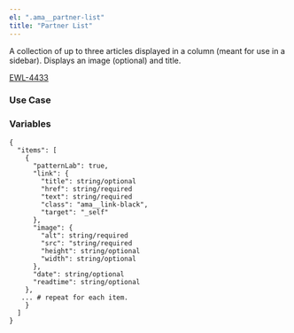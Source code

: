 ```yaml
---
el: ".ama__partner-list"
title: "Partner List"
---
```


A collection of up to three articles displayed in a column (meant for use in a sidebar). Displays an image (optional) and title.

[EWL-4433](https://issues.ama-assn.org/browse/EWL-4434)

### Use Case

### Variables
~~~
{
  "items": [
    {
      "patternLab": true,
      "link": {
        "title": string/optional
        "href": string/required
        "text": string/required
        "class": "ama__link-black",
        "target": "_self"
      },
      "image": {
        "alt": string/required
        "src": "string/required
        "height": string/optional
        "width": string/optional
      },
      "date": string/optional
      "readtime": string/optional
    },
   ... # repeat for each item.
    }
  ]
}
~~~
